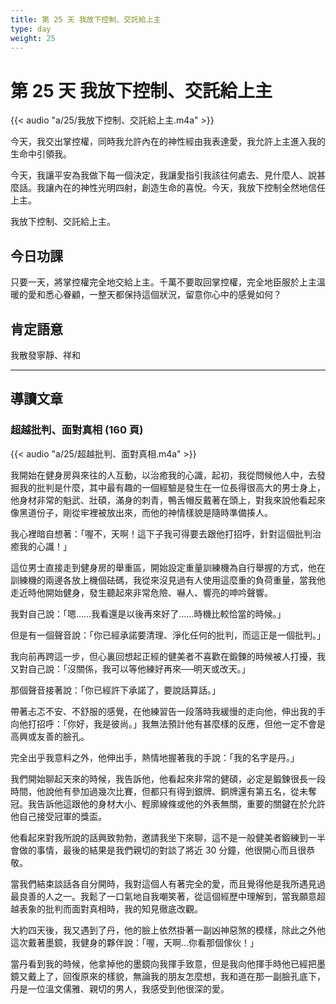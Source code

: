 ```yaml
---
title: 第 25 天 我放下控制、交託給上主
type: day
weight: 25
---
```


# 第 25 天 我放下控制、交託給上主

{{< audio "a/25/我放下控制、交託給上主.m4a" >}}

今天，我交出掌控權，同時我允許內在的神性經由我表達愛，我允許上主進入我的生命中引領我。

今天，我讓平安為我做下每一個決定，我讓愛指引我該往何處去、見什麼人、說甚麼話。我讓內在的神性光明四射，創造生命的喜悅。今天，我放下控制全然地信任上主。

我放下控制、交託給上主。

## 今日功課

只要一天，將掌控權完全地交給上主。千萬不要取回掌控權，完全地臣服於上主溫暖的愛和悉心眷顧，一整天都保持這個狀況，留意你心中的感覺如何？

## 肯定語意

我散發寧靜、祥和

---

## 導讀文章

### 超越批判、面對真相 (160 頁)

{{< audio "a/25/超越批判、面對真相.m4a" >}}

我開始在健身房與來往的人互動，以治癒我的心識，起初，我從問候他人中，去發掘我的批判是什麼，其中最有趣的一個經驗是發生在一位長得很高大的男士身上，他身材非常的魁武、壯碩，滿身的刺青，鴨舌帽反戴著在頭上，對我來說他看起來像黑道份子，剛從牢裡被放出來，而他的神情樣貌是隨時準備揍人。

我心裡暗自想著：「喔不，天啊！這下子我可得要去跟他打招呼，針對這個批判治癒我的心識！」

這位男士直接走到健身房的舉重區，開始設定重量訓練機為自行舉握的方式，他在訓練機的兩邊各放上機個砝碼，我從來沒見過有人使用這麼重的負荷重量，當我他走近時他開始健身，發生聽起來非常危險、嚇人、響亮的呻吟聲響。

我對自己說：「嗯……我看還是以後再來好了……時機比較恰當的時候。」

但是有一個聲音說：「你已經承諾要清理、淨化任何的批判，而這正是一個批判。」

我向前再跨這一步，但心裏回想起正經的健美者不喜歡在鍛鍊的時候被人打擾，我又對自己說：「沒關係，我可以等他練好再來──明天或改天。」

那個聲音接著說：「你已經許下承諾了，要說話算話。」

帶著忐忑不安、不舒服的感覺，在他練習告一段落時我緩慢的走向他，伸出我的手向他打招呼：「你好，我是彼尚。」我無法預計他有甚麼樣的反應，但他一定不會是高興或友善的臉孔。

完全出乎我意料之外，他伸出手，熱情地握著我的手說：「我的名字是丹。」

我們開始聊起天來的時候，我告訴他，他看起來非常的健碩，必定是鍛鍊很長一段時間，他說他有參加過幾次比賽，但都只有得到銀牌、銅牌還有第五名，從未奪冠。我告訴他這跟他的身材大小、輕廓線條或他的外表無關，重要的關鍵在於允許他自己接受冠軍的獎盃。

他看起來對我所說的話興致勃勃，邀請我坐下來聊，這不是一般健美者鍛練到一半會做的事情，最後的結果是我們親切的對談了將近 30 分鐘，他很開心而且很恭敬。

當我們結束談話各自分開時，我對這個人有著完全的愛，而且覺得他是我所遇見過最良善的人之一。我鬆了一口氣地自我嘲笑著，從這個經歷中理解到，當我願意超越表象的批判而面對真相時，我的知見徹底改觀。

大約四天後，我又遇到了丹，他的臉上依然掛著一副凶神惡煞的模樣，除此之外他這次戴著墨鏡，我健身的夥伴說：「喔，天啊…你看那個傢伙！」

當丹看到我的時候，他拿掉他的墨鏡向我揮手致意，但是我向他揮手時他已經把墨鏡又戴上了，回復原來的樣貌，無論我的朋友怎麼想，我和道在那一副臉孔底下，丹是一位溫文儒雅、親切的男人，我感受到他很深的愛。
